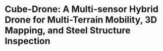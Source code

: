 # Cube-Drone: A Multi-sensor Hybrid Drone for Multi-Terrain Mobility, 3D Mapping, and Steel Structure Inspection
